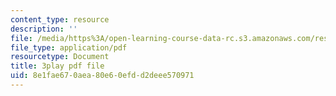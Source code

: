 ```yaml
---
content_type: resource
description: ''
file: /media/https%3A/open-learning-course-data-rc.s3.amazonaws.com/res-14-001-abdul-latif-jameel-poverty-action-lab-executive-training-evaluating-social-programs-2009-spring-2009/8e1fae670aea80e60efdd2deee570971_EYANqW4zwwo.pdf
file_type: application/pdf
resourcetype: Document
title: 3play pdf file
uid: 8e1fae67-0aea-80e6-0efd-d2deee570971
---
```

